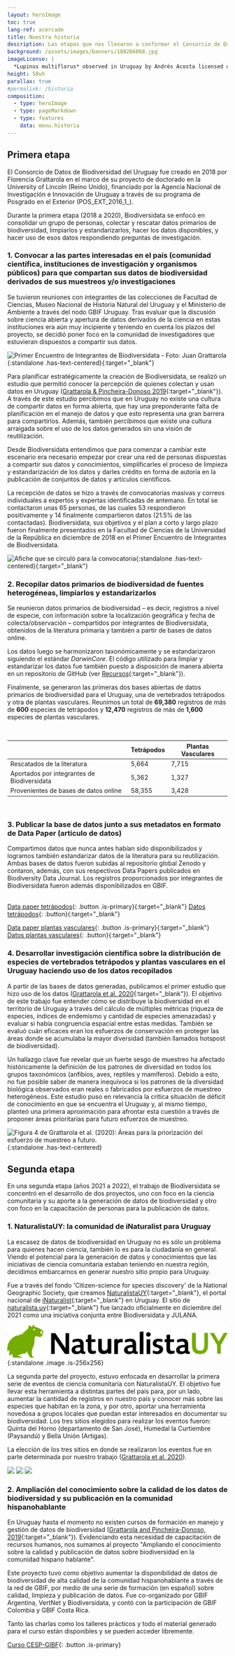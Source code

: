 ```yaml
---
layout: heroImage
toc: true
lang-ref: acercade
title: Nuestra historia
description: Las etapas que nos llevaron a conformar el Consorcio de Datos de Biodiversidad del Uruguay, generar las primeras bases de datos abiertas para el país y desarrollar investigación sobre la distribución de la biodiversidad del Uruguay
background: /assets/images/banners/180266868.jpg
imageLicense: |
  *Lupinus multiflorus* observed in Uruguay by Andrés Acosta licensed under [CC-BY-NC](http://creativecommons.org/licenses/by-nc/4.0/) via [iNaturalist](https://www.gbif.org/occurrence/3698255731)
height: 50vh
parallax: true
#permalink: /historia
composition:
  - type: heroImage
  - type: pageMarkdown
  - type: features
    data: menu.historia
---
```


## Primera etapa

El Consorcio de Datos de Biodiversidad del Uruguay fue creado en 2018 por Florencia Grattarola en el marco de su proyecto de doctorado en la University of Lincoln (Reino Unido), financiado por la Agencia Nacional de Investigación e Innovación de Uruguay a través de su programa de Posgrado en el Exterior (POS_EXT_2016_1\_).

Durante la primera etapa (2018 a 2020), Biodiversidata se enfocó en consolidar un grupo de personas, colectar y rescatar datos primarios de biodiversidad, limpiarlos y estandarizarlos, hacer los datos disponibles, y hacer uso de esos datos respondiendo preguntas de investigación.

### 1. Convocar a las partes interesadas en el país (comunidad científica, instituciones de investigación y organismos públicos) para que compartan sus datos de biodiversidad derivados de sus muestreos y/o investigaciones

Se tuvieron reuniones con integrantes de las colecciones de Facultad de Ciencias, Museo Nacional de Historia Natural del Uruguay y el Ministerio de Ambiente a través del nodo GBIF Uruguay. Tras evaluar que la discusión sobre ciencia abierta y apertura de datos derivados de la ciencia en estas instituciones era aún muy incipiente y teniendo en cuenta los plazos del proyecto, se decidió poner foco en la comunidad de investigadores que estuvieran dispuestos a compartir sus datos.

![Primer Encuentro de Integrantes de Biodiversidata - Foto: Juan Grattarola](https://live.staticflickr.com/4856/45306350515_7b87f2ad9d_k.jpg){:standalone .has-text-centered}{:target="_blank"}

Para planificar estratégicamente la creación de Biodiversidata, se realizó un estudio que permitió conocer la percepción de quienes colectan y usan datos en Uruguay ([Grattarola & Pincheira-Donoso 2019](https://doi.org/10.26462/28.1.1){:target="_blank"}). A través de este estudio percibimos que en Uruguay no existe una cultura de compartir datos en forma abierta, que hay una preponderante falta de planificación en el manejo de datos y que esto representa una gran barrera para compartirlos. Además, también percibimos que existe una cultura arraigada sobre el uso de los datos generados sin una visión de reutilización.

Desde Biodiversidata entendimos que para comenzar a cambiar este escenario era necesario empezar por crear una red de personas dispuestas a compartir sus datos y conocimientos, simplificarles el proceso de limpieza y estandarización de los datos y darles crédito en forma de autoría en la publicación de conjuntos de datos y artículos científicos.

La recepción de datos se hizo a través de convocatorias masivas y correos individuales a expertos y expertas identificadas de antemano. En total se contactaron unas 65 personas, de las cuales 53 respondieron positivamente y 14 finalmente compartieron datos (21.5% de las contactadas). Biodiversidata, sus objetivos y el plan a corto y largo plazo fueron finalmente presentados en la Facultad de Ciencias de la Universidad de la República en diciembre de 2018 en el Primer Encuentro de Integrantes de Biodiversidata.

![Afiche que se circuló para la convocatoria](https://pbs.twimg.com/media/EC_TW5LW4AMZNcN?format=jpg&name=large){:standalone .has-text-centered}{:target="_blank"}


### 2. Recopilar datos primarios de biodiversidad de fuentes heterogéneas, limpiarlos y estandarizarlos

Se reunieron datos primarios de biodiversidad – es decir, registros a nivel de especie, con información sobre la localización geográfica y fecha de colecta/observación – compartidos por integrantes de Biodiversidata, obtenidos de la literatura primaria y también a partir de bases de datos online.

Los datos luego se harmonizaron taxonómicamente y se estandarizaron siguiendo el estándar *DarwinCore*. El código utilizado para limpiar y estandarizar los datos fue también puesto a disposición de manera abierta en un repositorio de GitHub (ver [Recursos](/recursos/codigo/){:target="_blank"}).

Finalmente, se generaron las primeras dos bases abiertas de datos primarios de biodiversidad para el Uruguay, una de vertebrados tetrápodos y otra de plantas vasculares. Reunimos un total de **69,380** registros de más de **600** especies de tetrápodos y **12,470** registros de más de **1,600** especies de plantas vasculares.

<br>

|                                             | Tetrápodos | Plantas Vasculares |
|---------------------------------------------|------------|--------------------|
| Rescatados de la literatura                 | 5,664      | 7,715              |
| Aportados por integrantes de Biodiversidata | 5,362      | 1,327              |
| Provenientes de bases de datos online       | 58,355     | 3,428              |  

<br>

### 3. Publicar la base de datos junto a sus metadatos en formato de Data Paper (artículo de datos)

 Compartimos datos que nunca antes habían sido disponibilizados y logramos también estandarizar datos de la literatura para su reutilización. Ambas bases de datos fueron subidas al repositorio global Zenodo y contaron, además, con sus respectivos Data Papers publicados en Biodiversity Data Journal. Los registros proporcionados por integrantes de Biodiversidata fueron además disponibilizados en GBIF.  
 <br>

[Data paper tetrápodos](https://doi.org/10.3897/BDJ.7.e36226){: .button .is-primary}{:target="_blank"}
[Datos tetrápodos](https://doi.org/10.5281/zenodo.3685897){: .button}{:target="_blank"}  

[Data paper plantas vasculares](https://doi.org/10.3897/BDJ.8.e56850){: .button .is-primary}{:target="_blank"}
[Datos plantas vasculares](https://doi.org/10.5281/zenodo.3954406){: .button}{:target="_blank"}  


### 4. Desarrollar investigación científica sobre la distribución de especies de vertebrados tetrápodos y plantas vasculares en el Uruguay haciendo uso de los datos recopilados

A partir de las bases de datos generadas, publicamos el primer estudio que hizo uso de los datos ([Grattarola et al. 2020](https://doi.org/10.1038/s41598-020-79074-8){:target="_blank"}). El objetivo de este trabajo fue entender cómo se distribuye la biodiversidad en el territorio de Uruguay a través del cálculo de múltiples métricas (riqueza de especies, índices de endemismo y cantidad de especies amenazadas) y evaluar si había congruencia espacial entre estas medidas. También se evaluó cuán eficaces eran los esfuerzos de conservación en proteger las áreas donde se acumulaba la mayor diversidad (también llamados hotspost de biodiversidad).  

Un hallazgo clave fue revelar que un fuerte sesgo de muestreo ha afectado históricamente la definición de los patrones de diversidad en todos los grupos taxonómicos (anfibios, aves, reptiles y mamíferos). Debido a esto, no fue posible saber de manera inequívoca si los patrones de la diversidad biológica observados eran reales o fabricados por esfuerzos de muestreo heterogéneos. Este estudio puso en relevancia la crítica situación de déficit de conocimiento en que se encuentra el Uruguay y, al mismo tiempo, planteó una primera aproximación para afrontar esta cuestión a través de proponer áreas prioritarias para futuro esfuerzos de muestreo.

![Figura 4 de Grattarola et al. (2020): Áreas para la priorización del esfuerzo de muestreo a futuro. ](https://media.springernature.com/full/springer-static/image/art%3A10.1038%2Fs41598-020-79074-8/MediaObjects/41598_2020_79074_Fig4_HTML.png?as=webp){:standalone .has-text-centered}

## Segunda etapa

En una segunda etapa (años 2021 a 2022), el trabajo de Biodiversidata se concentró en el desarrollo de dos proyectos, uno con foco en la ciencia comunitaria y su aporte a la generación de datos de biodiversidad y otro con foco en la capacitación de personas para la publicación de datos.


### 1. NaturalistaUY: la comunidad de iNaturalist para Uruguay

La escasez de datos de biodiversidad en Uruguay no es sólo un problema para quienes hacen ciencia, también lo es para la ciudadanía en general. Viendo el potencial para la generación de datos y conocimientos que las iniciativas de ciencia comunitaria estaban teniendo en nuestra región, decidimos embarcarnos en generar nuestro sitio propio para Uruguay.

Fue a través del fondo 'Citizen-science for species discovery' de la National Geographic Society, que creamos [NaturalistaUY](https://naturalista.uy){:target="_blank"}, el portal nacional de [iNaturalist](https://www.inaturalist.org/){:target="_blank"} en Uruguay. El sitio de [naturalista.uy](https://naturalista.uy){:target="_blank"} fue lanzado oficialmente en diciembre del 2021 como una iniciativa conjunta entre Biodiversidata y JULANA.

![](/assets/images/logos/NaturalistaUY-Identity.png){:standalone .image .is-256x256}

La segunda parte del proyecto, estuvo enfocada en desarrollar la primera serie de eventos de ciencia comunitaria con NaturalistaUY. El objetivo fue llevar esta herramienta a distintas partes del país para, por un lado, aumentar la cantidad de registros en nuestro país y conocer más sobre las especies que habitan en la zona, y por otro, aportar una herramienta novedosa a grupos locales que puedan estar interesados en documentar su biodiversidad. Los tres sitios elegidos para realizar los eventos fueron: Quinta del Horno (departamento de San José), Humedal la Curtiembre (Paysandú) y Bella Unión (Artigas).

La elección de los tres sitios en donde se realizaron los eventos fue en parte determinada por nuestro trabajo ([Grattarola et al. 2020](https://doi.org/10.1038/s41598-020-79074-8)).

<img src="https://static.inaturalist.org/wiki_page_attachments/3001-original.png" width="32%"> <img src="https://static.inaturalist.org/wiki_page_attachments/2999-original.png" width="32%"> <img src="https://static.inaturalist.org/wiki_page_attachments/3000-original.png" width="32%">


### 2. Ampliación del conocimiento sobre la calidad de los datos de biodiversidad y su publicación en la comunidad hispanohablante

En Uruguay hasta el momento no existen cursos de formación en manejo y gestión de datos de biodiversidad ([Grattarola and Pincheira-Donoso, 2019](https://doi.org/10.3897/BISS.3.37715){:target="_blank"}). Evidenciando esta necesidad de capacitación de recursos humanos, nos sumamos al proyecto "Ampliando el conocimiento sobre la calidad y publicación de datos sobre biodiversidad en la comunidad hispano hablante".

Este proyecto tuvo como objetivo aumentar la disponibilidad de datos de biodiversidad de alta calidad de la comunidad hispanohablante a través de la red de GBIF, por medio de una serie de formación (en español) sobre calidad, limpieza y publicación de datos. Fue co-organizado por GBIF Argentina, VertNet y Biodiversidata, y contó con la participación de GBIF Colombia y GBIF Costa Rica.

Tanto las charlas como los talleres prácticos y todo el material generado para el curso están disponibles y se pueden acceder libremente.


[Curso CESP-GIBF](/recursos/formacion/cesp/){: .button .is-primary}
